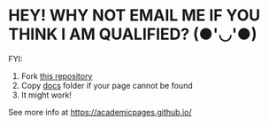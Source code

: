# HEY! WHY NOT EMAIL ME IF YOU THINK I AM QUALIFIED? (●'◡'●)


FYI:
1. Fork [this repository](https://github.com/academicpages/academicpages.github.io) 
2. Copy [docs](https://github.com/ShianLin/shianlin.github.io/tree/main/docs) folder if your page cannot be found
3. It might work!

See more info at https://academicpages.github.io/

